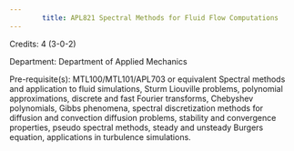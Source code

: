 ```yaml
---
        title: APL821 Spectral Methods for Fluid Flow Computations
---
```

Credits: 4 (3-0-2)

Department: Department of Applied Mechanics

Pre-requisite(s): MTL100/MTL101/APL703 or equivalent Spectral methods and application to fluid simulations, Sturm Liouville problems, polynomial approximations, discrete and fast Fourier transforms, Chebyshev polynomials, Gibbs phenomena, spectral discretization methods for diffusion and convection diffusion problems, stability and convergence properties, pseudo spectral methods, steady and unsteady Burgers equation, applications in turbulence simulations.